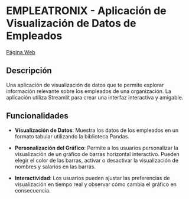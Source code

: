 # EMPLEATRONIX - Aplicación de Visualización de Datos de Empleados

[Página Web](https://aplicacionapp-cudchvtacuzajns2mywgky.streamlit.app/)

## Descripción
Una aplicación de visualización de datos que te permite explorar información relevante sobre los empleados de una organización. La aplicación utiliza Streamlit para crear una interfaz interactiva y amigable.

## Funcionalidades

- **Visualización de Datos**: Muestra los datos de los empleados en un formato tabular utilizando la biblioteca Pandas.

- **Personalización del Gráfico**: Permite a los usuarios personalizar la visualización de un gráfico de barras horizontal interactivo. Pueden elegir el color de las barras, activar o desactivar la visualización de nombres y salarios en las barras.

- **Interactividad**: Los usuarios pueden ajustar las preferencias de visualización en tiempo real y observar cómo cambia el gráfico en consecuencia.
